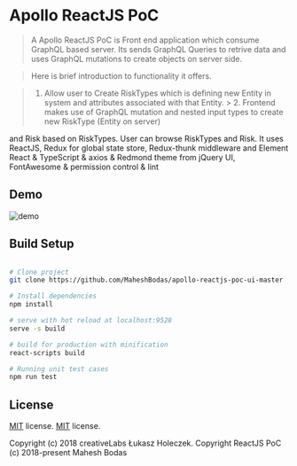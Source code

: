 # Apollo ReactJS PoC

> A Apollo ReactJS PoC is Front end application which consume GraphQL based server. Its sends GraphQL Queries to retrive data and uses GraphQL mutations to create objects on server side.

> Here is brief introduction to functionality it offers.

> 1. Allow user to Create RiskTypes which is defining new Entity in system and attributes associated with that Entity. > 2. Frontend makes use of GraphQL mutation and nested input types to create new RiskType (Entity on server)

and Risk based on RiskTypes. User can browse RiskTypes and Risk. It uses ReactJS, Redux for global state store, Redux-thunk middleware and Element React & TypeScript & axios & Redmond theme from jQuery UI, FontAwesome & permission control & lint

## Demo
![demo](https://github.com/MaheshBodas/reactjs-poc-ui-master/blob/master/blob/Dashboard.png)

## Build Setup

``` bash

# Clone project
git clone https://github.com/MaheshBodas/apollo-reactjs-poc-ui-master

# Install dependencies
npm install

# serve with hot reload at localhost:9528
serve -s build

# build for production with minification
react-scripts build

# Running unit test cases
npm run test

```


## License
[MIT](https://github.com/coreui/coreui-free-react-admin-template/blob/master/LICENSE) license.
[MIT](https://github.com/MaheshBodas/reactjs-poc-ui-master/LICENSE) license.

Copyright (c) 2018 creativeLabs Łukasz Holeczek.
Copyright ReactJS PoC (c) 2018-present Mahesh Bodas
